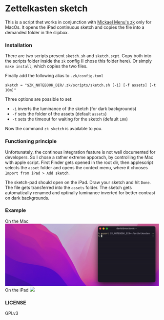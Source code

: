 # Zettelkasten sketch

This is a script thet works in conjunction with [Mickael Menu's
zk](https://github.com/mickael-menu/zk) only for MacOs. It opens the iPad
continuous sketch and copies the file into a demanded folder in the slipbox.

### Installation

There are two scripts present `sketch.sh` and `sketch.scpt`. Copy both into the
scripts folder inside the `zk` config (I chose this folder here). Or simply
`make install`, which copies the two files.

Finally add the following alias to `.zk/config.toml`
```
sketch = "$ZK_NOTEBOOK_DIR/.zk/scripts/sketch.sh [-i] [-f assets] [-t 10m]"
```
Three options are possible to set:
- `-i` inverts the luminance of the sketch (for dark backgrounds)
- `-f` sets the folder of the assets (default `assets`)
- `-t` sets the timeout for waiting for the sketch (default `10m`)

Now the command `zk sketch` is available to you.

### Functioning principle

Unfortunately, the continous integration feature is not well documented for
developers. So I chose a rather extreme apporach, by controlling the Mac with
apple script. First Finder gets opened in the root dir, then applescript selects
the `asset` folder and opens the context menu, where it chooses `Import from
iPad > Add sketch`.

The sketch-pad should open on the iPad. Draw your sketch and hit `Done`. The
file gets transferred into the `assets` folder. The sketch gets automatically
renamed and optinally luminance inverted for better contrast on dark
backgrounds.

### Example

On the Mac ![](./assets/mac.gif)
On the iPad ![](./assets/ipad.gif)

### LICENSE

GPLv3
